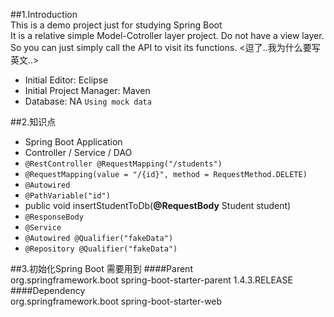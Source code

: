 ##1.Introduction  
This is a demo project just for studying Spring Boot  
It is a relative simple Model-Cotroller layer project. Do not have a view layer. So you can just simply call the API to visit its functions.  <逗了..我为什么要写英文..>  
- Initial Editor: Eclipse  
- Initial Project Manager: Maven  
- Database: NA `Using mock data`

##2.知识点  
* Spring Boot Application  
* Controller / Service / DAO
* `@RestController @RequestMapping("/students")`  
* `@RequestMapping(value = "/{id}", method = RequestMethod.DELETE)`  
* `@Autowired`  
* `@PathVariable("id")`  
* public void insertStudentToDb(**@RequestBody** Student student)  
* `@ResponseBody`  
* `@Service`  
* `@Autowired @Qualifier("fakeData")`  
* `@Repository @Qualifier("fakeData")`  

##3.初始化Spring Boot 需要用到
####Parent  
	<parent>
		<groupId>org.springframework.boot</groupId>
		<artifactId>spring-boot-starter-parent</artifactId>
		<version>1.4.3.RELEASE</version>
	</parent>
####Dependency  
	<dependency>
		<groupId>org.springframework.boot</groupId>
		<artifactId>spring-boot-starter-web</artifactId>
	</dependency>
